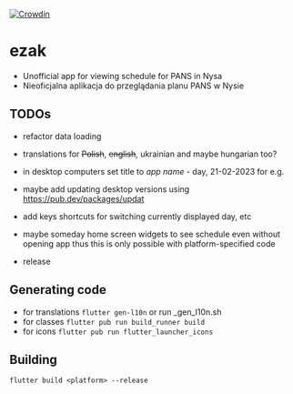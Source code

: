 [![Crowdin](https://badges.crowdin.net/e_student_clone/localized.svg)](https://crowdin.com/project/ezak)

# **ezak**
- Unofficial app for viewing schedule for PANS in Nysa
- Nieoficjalna aplikacja do przeglądania planu PANS w Nysie

## TODOs

- refactor data loading
- translations for ~~Polish~~, ~~english~~, ukrainian and maybe hungarian too?
- in desktop computers set title to *app name* - day, 21-02-2023 for e.g.
- maybe add updating desktop versions using https://pub.dev/packages/updat
- add keys shortcuts for switching currently displayed day, etc
- maybe someday home screen widgets to see schedule even without opening app thus
this is only possible with platform-specified code

- release

## Generating code
- for translations `flutter gen-l10n` or run _gen_l10n.sh
- for classes `flutter pub run build_runner build`
- for icons `flutter pub run flutter_launcher_icons`

## Building
`flutter build <platform> --release`